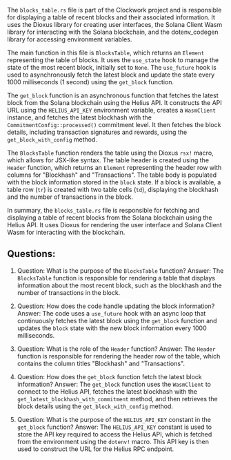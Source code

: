 The `blocks_table.rs` file is part of the Clockwork project and is responsible for displaying a table of recent blocks and their associated information. It uses the Dioxus library for creating user interfaces, the Solana Client Wasm library for interacting with the Solana blockchain, and the dotenv_codegen library for accessing environment variables.

The main function in this file is `BlocksTable`, which returns an `Element` representing the table of blocks. It uses the `use_state` hook to manage the state of the most recent block, initially set to `None`. The `use_future` hook is used to asynchronously fetch the latest block and update the state every 1000 milliseconds (1 second) using the `get_block` function.

The `get_block` function is an asynchronous function that fetches the latest block from the Solana blockchain using the Helius API. It constructs the API URL using the `HELIUS_API_KEY` environment variable, creates a `WasmClient` instance, and fetches the latest blockhash with the `CommitmentConfig::processed()` commitment level. It then fetches the block details, including transaction signatures and rewards, using the `get_block_with_config` method.

The `BlocksTable` function renders the table using the Dioxus `rsx!` macro, which allows for JSX-like syntax. The table header is created using the `Header` function, which returns an `Element` representing the header row with columns for "Blockhash" and "Transactions". The table body is populated with the block information stored in the `block` state. If a block is available, a table row (`tr`) is created with two table cells (`td`), displaying the blockhash and the number of transactions in the block.

In summary, the `blocks_table.rs` file is responsible for fetching and displaying a table of recent blocks from the Solana blockchain using the Helius API. It uses Dioxus for rendering the user interface and Solana Client Wasm for interacting with the blockchain.
## Questions: 
 1. Question: What is the purpose of the `BlocksTable` function?
   Answer: The `BlocksTable` function is responsible for rendering a table that displays information about the most recent block, such as the blockhash and the number of transactions in the block.

2. Question: How does the code handle updating the block information?
   Answer: The code uses a `use_future` hook with an async loop that continuously fetches the latest block using the `get_block` function and updates the `block` state with the new block information every 1000 milliseconds.

3. Question: What is the role of the `Header` function?
   Answer: The `Header` function is responsible for rendering the header row of the table, which contains the column titles "Blockhash" and "Transactions".

4. Question: How does the `get_block` function fetch the latest block information?
   Answer: The `get_block` function uses the `WasmClient` to connect to the Helius API, fetches the latest blockhash with the `get_latest_blockhash_with_commitment` method, and then retrieves the block details using the `get_block_with_config` method.

5. Question: What is the purpose of the `HELIUS_API_KEY` constant in the `get_block` function?
   Answer: The `HELIUS_API_KEY` constant is used to store the API key required to access the Helius API, which is fetched from the environment using the `dotenv!` macro. This API key is then used to construct the URL for the Helius RPC endpoint.
    